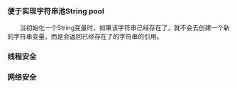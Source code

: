 ### 便于实现字符串池String pool
　　当初始化一个String变量时，如果该字符串已经存在了，就不会去创建一个新的字符串变量，而是会返回已经存在了的字符串的引用。

### 线程安全
    
### 网络安全
